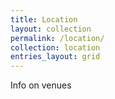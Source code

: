 ```yaml
---
title: Location
layout: collection
permalink: /location/
collection: location
entries_layout: grid
---
```


Info on venues
